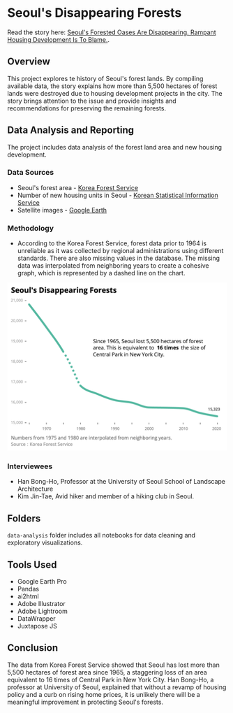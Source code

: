 # Seoul's Disappearing Forests
Read the story here: [Seoul's Forested Oases Are Disappearing. Rampant Housing Development Is To Blame.](https://junekim6.github.io/seoul-forest-loss/).

## Overview
This project explores te history of Seoul's forest lands. By compiling available data, the story explains how more than 5,500 hectares of forest lands were destroyed due to housing development projects in the city. The story brings attention to the issue and provide insights and recommendations for preserving the remaining forests.

## Data Analysis and Reporting
The project includes data analysis of the forest land area and new housing development.
### Data Sources
- Seoul's forest area - [Korea Forest Service](https://english.forest.go.kr/)
- Number of new housing units in Seoul - [Korean Statistical Information Service](https://kosis.kr/eng/)
- Satellite images - [Google Earth](https://earth.google.com/web/)

### Methodology
- According to the Korea Forest Service, forest data prior to 1964 is unreliable as it was collected by regional administrations using different standards. There are also missing values in the database. The missing data was interpolated from neighboring years to create a cohesive graph, which is represented by a dashed line on the chart.

![a graph of Seoul's forest changes](chart1.png)

### Interviewees
- Han Bong-Ho, Professor at the University of Seoul School of Landscape Architecture
- Kim Jin-Tae, Avid hiker and member of a hiking club in Seoul.

## Folders
`data-analysis` folder includes all notebooks for data cleaning and exploratory visualizations.

## Tools Used
- Google Earth Pro
- Pandas
- ai2html
- Adobe Illustrator
- Adobe Lightroom
- DataWrapper
- Juxtapose JS

## Conclusion
The data from Korea Forest Service showed that Seoul has lost more than 5,500 hectares of forest area since 1965, a staggering loss of an area equivalent to 16 times of Central Park in New York City. 
Han Bong-Ho, a professor at University of Seoul, explained that without a revamp of housing policy and a curb on rising home prices, it is unlikely there will be a meaningful improvement in protecting Seoul's forests.
